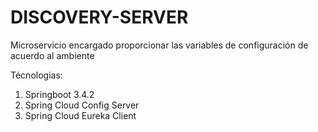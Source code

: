 # DISCOVERY-SERVER

Microservicio encargado proporcionar las variables de configuración de acuerdo
al ambiente 

Técnologias:

1. Springboot 3.4.2
2. Spring Cloud Config Server
3. Spring Cloud Eureka Client